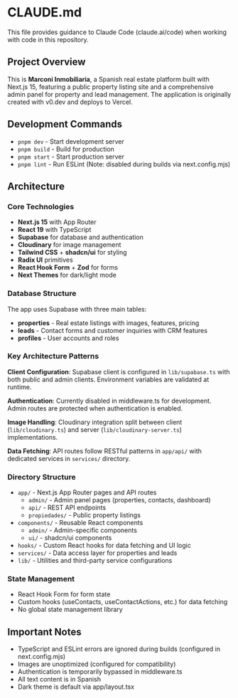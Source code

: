 # CLAUDE.md

This file provides guidance to Claude Code (claude.ai/code) when working with code in this repository.

## Project Overview

This is **Marconi Inmobiliaria**, a Spanish real estate platform built with Next.js 15, featuring a public property listing site and a comprehensive admin panel for property and lead management. The application is originally created with v0.dev and deploys to Vercel.

## Development Commands

- `pnpm dev` - Start development server
- `pnpm build` - Build for production
- `pnpm start` - Start production server  
- `pnpm lint` - Run ESLint (Note: disabled during builds via next.config.mjs)

## Architecture

### Core Technologies
- **Next.js 15** with App Router
- **React 19** with TypeScript
- **Supabase** for database and authentication
- **Cloudinary** for image management
- **Tailwind CSS** + **shadcn/ui** for styling
- **Radix UI** primitives
- **React Hook Form** + **Zod** for forms
- **Next Themes** for dark/light mode

### Database Structure
The app uses Supabase with three main tables:
- **properties** - Real estate listings with images, features, pricing
- **leads** - Contact forms and customer inquiries with CRM features
- **profiles** - User accounts and roles

### Key Architecture Patterns

**Client Configuration**: Supabase client is configured in `lib/supabase.ts` with both public and admin clients. Environment variables are validated at runtime.

**Authentication**: Currently disabled in middleware.ts for development. Admin routes are protected when authentication is enabled.

**Image Handling**: Cloudinary integration split between client (`lib/cloudinary.ts`) and server (`lib/cloudinary-server.ts`) implementations.

**Data Fetching**: API routes follow RESTful patterns in `app/api/` with dedicated services in `services/` directory.

### Directory Structure

- `app/` - Next.js App Router pages and API routes
  - `admin/` - Admin panel pages (properties, contacts, dashboard)
  - `api/` - REST API endpoints
  - `propiedades/` - Public property listings
- `components/` - Reusable React components
  - `admin/` - Admin-specific components
  - `ui/` - shadcn/ui components
- `hooks/` - Custom React hooks for data fetching and UI logic
- `services/` - Data access layer for properties and leads
- `lib/` - Utilities and third-party service configurations

### State Management
- React Hook Form for form state
- Custom hooks (useContacts, useContactActions, etc.) for data fetching
- No global state management library

## Important Notes

- TypeScript and ESLint errors are ignored during builds (configured in next.config.mjs)
- Images are unoptimized (configured for compatibility)
- Authentication is temporarily bypassed in middleware.ts
- All text content is in Spanish
- Dark theme is default via app/layout.tsx